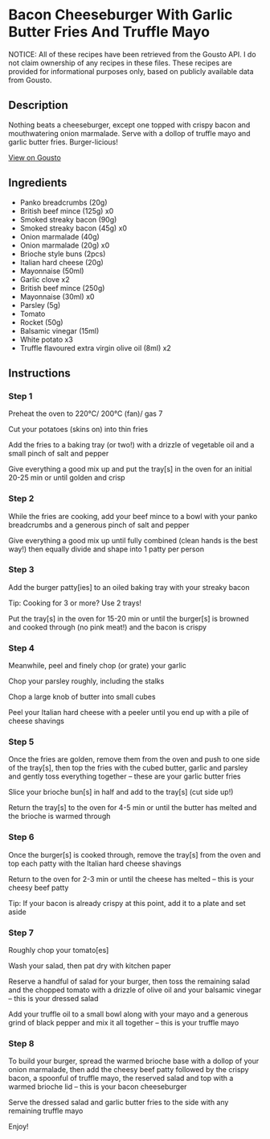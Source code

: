 # Bacon Cheeseburger With Garlic Butter Fries And Truffle Mayo

NOTICE: All of these recipes have been retrieved from the Gousto API. I do not claim ownership of any recipes in these files. These recipes are provided for informational purposes only, based on publicly available data from Gousto.

## Description

Nothing beats a cheeseburger, except one topped with crispy bacon and mouthwatering onion marmalade. Serve with a dollop of truffle mayo and garlic butter fries. Burger-licious!

[View on Gousto](https://www.gousto.co.uk/recipes/cookbook/bacon-cheeseburger-garlic-butter-fries-truffle-mayo)

## Ingredients

- Panko breadcrumbs (20g)
- British beef mince (125g) x0
- Smoked streaky bacon (90g)
- Smoked streaky bacon (45g) x0
- Onion marmalade (40g)
- Onion marmalade (20g) x0
- Brioche style buns (2pcs)
- Italian hard cheese (20g)
- Mayonnaise (50ml)
- Garlic clove x2
- British beef mince (250g)
- Mayonnaise (30ml) x0
- Parsley (5g)
- Tomato
- Rocket (50g)
- Balsamic vinegar (15ml)
- White potato x3
- Truffle flavoured extra virgin olive oil (8ml) x2

## Instructions


### Step 1

Preheat the oven to 220°C/ 200°C (fan)/ gas 7

Cut your potatoes (skins on) into thin fries

Add the fries to a baking tray (or two!) with a drizzle of vegetable oil and a small pinch of salt and pepper

Give everything a good mix up and put the tray[s] in the oven for an initial 20-25 min or until golden and crisp


### Step 2

While the fries are cooking, add your beef mince to a bowl with your panko breadcrumbs and a generous pinch of salt and pepper

Give everything a good mix up until fully combined (clean hands is the best way!) then equally divide and shape into 1 patty per person


### Step 3

Add the burger patty[ies] to an oiled baking tray with your streaky bacon

Tip: Cooking for 3 or more? Use 2 trays!

Put the tray[s] in the oven for 15-20 min or until the burger[s] is browned and cooked through (no pink meat!) and the bacon is crispy


### Step 4

Meanwhile, peel and finely chop (or grate) your garlic

Chop your parsley roughly, including the stalks

Chop a large knob of butter into small cubes

Peel your Italian hard cheese with a peeler until you end up with a pile of cheese shavings


### Step 5

Once the fries are golden, remove them from the oven and push to one side of the tray[s], then top the fries with the cubed butter, garlic and parsley and gently toss everything together – these are your garlic butter fries

Slice your brioche bun[s] in half and add to the tray[s] (cut side up!)

Return the tray[s] to the oven for 4-5 min or until the butter has melted and the brioche is warmed through


### Step 6

Once the burger[s] is cooked through, remove the tray[s]<span class="text-danger"> </span>from the oven and top each patty with the Italian hard cheese shavings

Return to the oven for 2-3 min or until the cheese has melted – this is your cheesy beef patty

Tip: If your bacon is already crispy at this point, add it to a plate and set aside


### Step 7

Roughly chop your tomato[es]

Wash your salad, then pat dry with kitchen paper

Reserve a<span class="text-danger"> </span>handful of salad for your burger, then toss the remaining salad and the chopped tomato with a drizzle of<span class="text-danger"> </span>olive oil and your balsamic vinegar – this is your dressed salad

Add your truffle oil to a small bowl along with your mayo and a generous grind of black pepper and mix it all together – this is your truffle mayo

### Step 8

To build your burger, spread the warmed brioche base with a dollop of your onion marmalade, then add the cheesy beef patty followed by the crispy bacon, a spoonful of truffle mayo, the reserved salad and top with a warmed brioche lid – this is your bacon cheeseburger

Serve the dressed salad and garlic butter fries to the side with any remaining truffle mayo

Enjoy!

